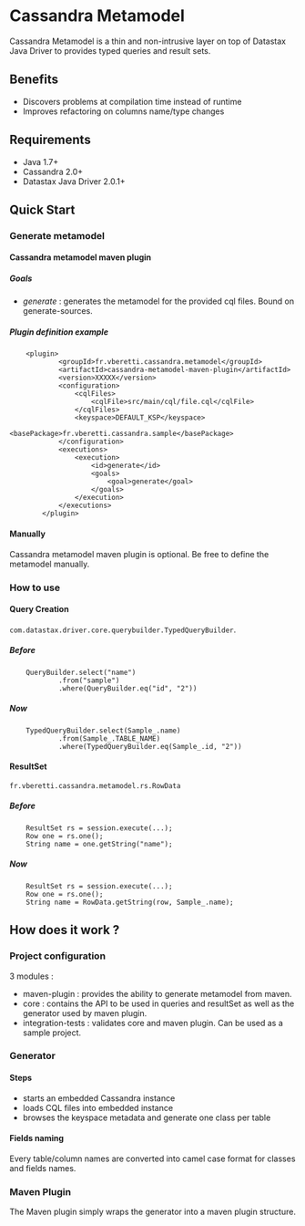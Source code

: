 Cassandra Metamodel
===================

Cassandra Metamodel is a thin and non-intrusive layer on top of Datastax Java Driver to provides typed queries and result sets.

Benefits
--------
* Discovers problems at compilation time instead of runtime
* Improves refactoring on columns name/type changes

Requirements
------------
* Java 1.7+
* Cassandra 2.0+
* Datastax Java Driver 2.0.1+

Quick Start
-----------
### Generate metamodel ###
#### Cassandra metamodel maven plugin ####
##### Goals #####
* _generate_ : generates the metamodel for the provided cql files. Bound on generate-sources.
##### Plugin definition example #####
        <plugin>
				<groupId>fr.vberetti.cassandra.metamodel</groupId>
				<artifactId>cassandra-metamodel-maven-plugin</artifactId>
				<version>XXXXX</version>
				<configuration>
					<cqlFiles>
						<cqlFile>src/main/cql/file.cql</cqlFile>
					</cqlFiles>
					<keyspace>DEFAULT_KSP</keyspace>
					<basePackage>fr.vberetti.cassandra.sample</basePackage>
				</configuration>
				<executions>
					<execution>
						<id>generate</id>
						<goals>
							<goal>generate</goal>
						</goals>
					</execution>
				</executions>
			</plugin>
#### Manually ####
Cassandra metamodel maven plugin is optional. Be free to define the metamodel manually.

### How to use ###
#### Query Creation ####
`com.datastax.driver.core.querybuilder.TypedQueryBuilder`.
##### Before #####
        QueryBuilder.select("name")
				.from("sample")
				.where(QueryBuilder.eq("id", "2"))
##### Now #####
        TypedQueryBuilder.select(Sample_.name)
				.from(Sample_.TABLE_NAME)
				.where(TypedQueryBuilder.eq(Sample_.id, "2"))
#### ResultSet ####
`fr.vberetti.cassandra.metamodel.rs.RowData`
##### Before #####
        ResultSet rs = session.execute(...);
        Row one = rs.one();
        String name = one.getString("name");
##### Now #####
        ResultSet rs = session.execute(...);
        Row one = rs.one();
        String name = RowData.getString(row, Sample_.name);

How does it work ?
------------------
### Project configuration ###
3 modules :

* maven-plugin : provides the ability to generate metamodel from maven.
* core : contains the API to be used in queries and resultSet as well as the generator used by maven plugin. 
* integration-tests : validates core and maven plugin. Can be used as a sample project.

### Generator ###

#### Steps ####
* starts an embedded Cassandra instance
* loads CQL files into embedded instance
* browses the keyspace metadata and generate one class per table

#### Fields naming ####
Every table/column names are converted into camel case format for classes and fields names.

### Maven Plugin ###
The Maven plugin simply wraps the generator into a maven plugin structure.



